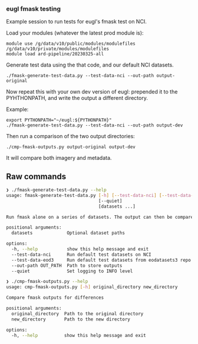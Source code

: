 
### eugl fmask testing

Example session to run tests for eugl's fmask test on NCI.

Load your modules (whatever the latest prod module is):

	module use /g/data/v10/public/modules/modulefiles /g/data/v10/private/modules/modulefiles
	module load ard-pipeline/20230325-all

Generate test data using the that code, and our default NCI datasets.

	./fmask-generate-test-data.py --test-data-nci --out-path output-original

Now repeat this with your own dev version of eugl: prepended it to the PYHTHONPATH,
and write the output a different directory.

Example:

    export PYTHONPATH="~/eugl:${PYTHONPATH}"
    ./fmask-generate-test-data.py --test-data-nci --out-path output-dev

Then run a comparison of the two output directories:

	./cmp-fmask-outputs.py output-original output-dev

It will compare both imagery and metadata.

## Raw commands

```bash
❯ ./fmask-generate-test-data.py --help
usage: fmask-generate-test-data.py [-h] [--test-data-nci] [--test-data-eod3] [--out-path OUT_PATH]
                                   [--quiet]
                                   [datasets ...]

Run fmask alone on a series of datasets. The output can then be compared to the reference outputs.

positional arguments:
  datasets             Optional dataset paths

options:
  -h, --help           show this help message and exit
  --test-data-nci      Run default test datasets on NCI
  --test-data-eod3     Run default test datasets from eodatasets3 repo
  --out-path OUT_PATH  Path to store outputs
  --quiet              Set logging to INFO level

```

```bash
❯ ./cmp-fmask-outputs.py --help
usage: cmp-fmask-outputs.py [-h] original_directory new_directory

Compare fmask outputs for differences

positional arguments:
  original_directory  Path to the original directory
  new_directory       Path to the new directory

options:
  -h, --help          show this help message and exit

```

